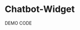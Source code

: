 # Chatbot-Widget

DEMO CODE
<div id="chat-bot-widget" key="asfkjakjonlvkijofj0230j3mvq0jv0j"></div>
<script src="http://testapp.syedmohdali.com/assets/index.js"></script>
